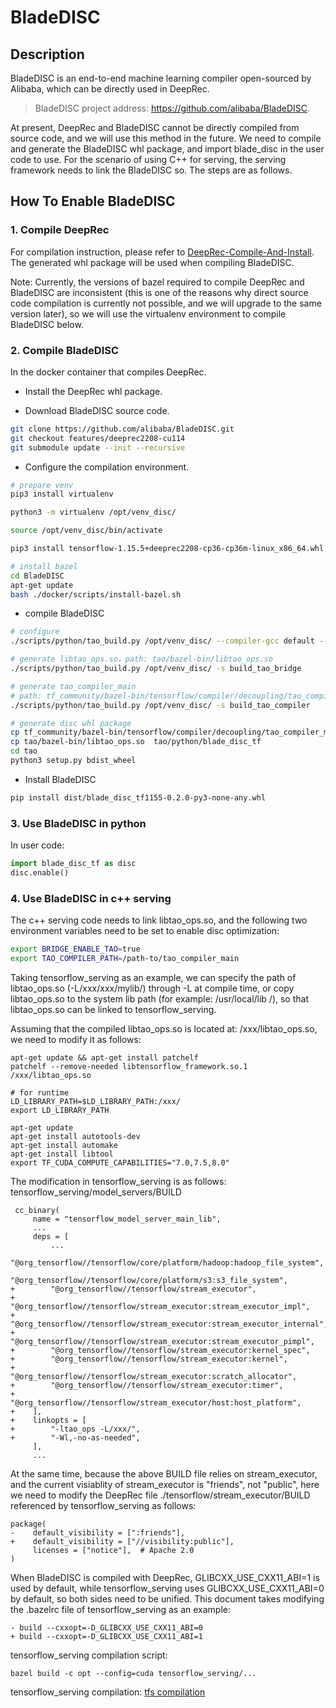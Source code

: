 # BladeDISC

## Description

BladeDISC is an end-to-end machine learning compiler open-sourced by Alibaba, which can be directly used in DeepRec. 

> BladeDISC project address: https://github.com/alibaba/BladeDISC.

At present, DeepRec and BladeDISC cannot be directly compiled from source code, and we will use this method in the future. We need to compile and generate the BladeDISC whl package, and import blade_disc in the user code to use. For the scenario of using C++ for serving, the serving framework needs to link the BladeDISC so. The steps are as follows.

## How To Enable BladeDISC

### 1. Compile DeepRec

For compilation instruction, please refer to [DeepRec-Compile-And-Install](https://deeprec.readthedocs.io/zh/latest/DeepRec-Compile-And-Install.html#). The generated whl package will be used when compiling BladeDISC.

Note: Currently, the versions of bazel required to compile DeepRec and BladeDISC are inconsistent (this is one of the reasons why direct source code compilation is currently not possible, and we will upgrade to the same version later), so we will use the virtualenv environment to compile BladeDISC below.

### 2. Compile BladeDISC

In the docker container that compiles DeepRec.

- Install the DeepRec whl package.

- Download BladeDISC source code.
  
```bash
git clone https://github.com/alibaba/BladeDISC.git
git checkout features/deeprec2208-cu114
git submodule update --init --recursive
```

- Configure the compilation environment.
  
```bash
# prepare venv
pip3 install virtualenv

python3 -m virtualenv /opt/venv_disc/

source /opt/venv_disc/bin/activate

pip3 install tensorflow-1.15.5+deeprec2208-cp36-cp36m-linux_x86_64.whl

# install bazel
cd BladeDISC
apt-get update
bash ./docker/scripts/install-bazel.sh
```

- compile BladeDISC
  
```bash
# configure
./scripts/python/tao_build.py /opt/venv_disc/ --compiler-gcc default --bridge-gcc default -s configure

# generate libtao_ops.so，path: tao/bazel-bin/libtao_ops.so
./scripts/python/tao_build.py /opt/venv_disc/ -s build_tao_bridge

# generate tao_compiler_main
# path: tf_community/bazel-bin/tensorflow/compiler/decoupling/tao_compiler_main 
./scripts/python/tao_build.py /opt/venv_disc/ -s build_tao_compiler

# generate disc whl package
cp tf_community/bazel-bin/tensorflow/compiler/decoupling/tao_compiler_main tao/python/blade_disc_tf
cp tao/bazel-bin/libtao_ops.so  tao/python/blade_disc_tf
cd tao
python3 setup.py bdist_wheel  
```

- Install BladeDISC  
```bash
pip install dist/blade_disc_tf1155-0.2.0-py3-none-any.whl
```

### 3. Use BladeDISC in python

In user code: 

```python
import blade_disc_tf as disc
disc.enable()
```

### 4. Use BladeDISC in c++ serving
The c++ serving code needs to link libtao_ops.so, and the following two environment variables need to be set to enable disc optimization:
```bash
export BRIDGE_ENABLE_TAO=true
export TAO_COMPILER_PATH=/path-to/tao_compiler_main
```

Taking tensorflow_serving as an example, we can specify the path of libtao_ops.so (-L/xxx/xxx/mylib/) through -L at compile time, or copy libtao_ops.so to the system lib path (for example: /usr/local/lib /), so that libtao_ops.so can be linked to tensorflow_serving.

Assuming that the compiled libtao_ops.so is located at: /xxx/libtao_ops.so, we need to modify it as follows:
```
apt-get update && apt-get install patchelf
patchelf --remove-needed libtensorflow_framework.so.1 /xxx/libtao_ops.so

# for runtime
LD_LIBRARY_PATH=$LD_LIBRARY_PATH:/xxx/
export LD_LIBRARY_PATH
```

```
apt-get update
apt-get install autotools-dev
apt-get install automake
apt-get install libtool
export TF_CUDA_COMPUTE_CAPABILITIES="7.0,7.5,8.0"
```

The modification in tensorflow_serving is as follows: tensorflow_serving/model_servers/BUILD
```
 cc_binary(
     name = "tensorflow_model_server_main_lib",
     ...
     deps = [
         ...
         "@org_tensorflow//tensorflow/core/platform/hadoop:hadoop_file_system",
         "@org_tensorflow//tensorflow/core/platform/s3:s3_file_system",
+        "@org_tensorflow//tensorflow/stream_executor",
+        "@org_tensorflow//tensorflow/stream_executor:stream_executor_impl",
+        "@org_tensorflow//tensorflow/stream_executor:stream_executor_internal",
+        "@org_tensorflow//tensorflow/stream_executor:stream_executor_pimpl",
+        "@org_tensorflow//tensorflow/stream_executor:kernel_spec",
+        "@org_tensorflow//tensorflow/stream_executor:kernel",
+        "@org_tensorflow//tensorflow/stream_executor:scratch_allocator",
+        "@org_tensorflow//tensorflow/stream_executor:timer",
+        "@org_tensorflow//tensorflow/stream_executor/host:host_platform",
+    ],
+    linkopts = [
+        "-ltao_ops -L/xxx/",
+        "-Wl,-no-as-needed",
     ],
     ...
```

At the same time, because the above BUILD file relies on stream_executor, and the current visiablity of stream_executor is "friends", not "public", here we need to modify the DeepRec file ./tensorflow/stream_executor/BUILD referenced by tensorflow_serving as follows:
```
package(
-    default_visibility = [":friends"],
+    default_visibility = ["//visibility:public"],
     licenses = ["notice"],  # Apache 2.0
)
```

When BladeDISC is compiled with DeepRec, GLIBCXX_USE_CXX11_ABI=1 is used by default, while tensorflow_serving uses GLIBCXX_USE_CXX11_ABI=0 by default, so both sides need to be unified. This document takes modifying the .bazelrc file of tensorflow_serving as an example:
```
- build --cxxopt=-D_GLIBCXX_USE_CXX11_ABI=0
+ build --cxxopt=-D_GLIBCXX_USE_CXX11_ABI=1
```

tensorflow_serving compilation script:
```
bazel build -c opt --config=cuda tensorflow_serving/...
```

tensorflow_serving compilation: [tfs compilation](https://deeprec.readthedocs.io/zh/latest/TFServing-Compile-And-Install.html)

